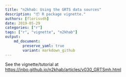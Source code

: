 ```yaml
---
title: "n2khab: Using the GRTS data sources"
description: "📦 R package vignette."
authors: [florisvdh]
date: 2019-05-29
categories: ["r"]
tags: ["r", "vignette", "n2khab"]
output: 
    md_document:
        preserve_yaml: true
        variant: markdown_github
---
```


See the vignette/tutorial at <https://inbo.github.io/n2khab/articles/v030_GRTSmh.html>
